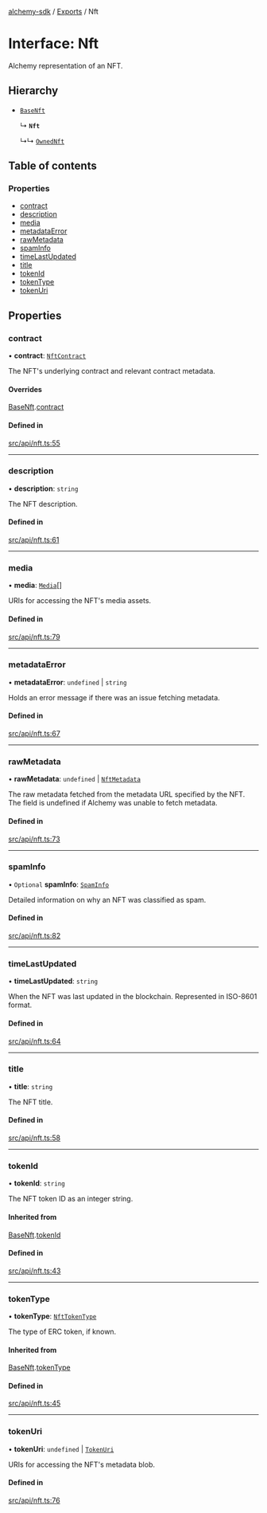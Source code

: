 [alchemy-sdk](../README.md) / [Exports](../modules.md) / Nft

# Interface: Nft

Alchemy representation of an NFT.

## Hierarchy

- [`BaseNft`](BaseNft.md)

  ↳ **`Nft`**

  ↳↳ [`OwnedNft`](OwnedNft.md)

## Table of contents

### Properties

- [contract](Nft.md#contract)
- [description](Nft.md#description)
- [media](Nft.md#media)
- [metadataError](Nft.md#metadataerror)
- [rawMetadata](Nft.md#rawmetadata)
- [spamInfo](Nft.md#spaminfo)
- [timeLastUpdated](Nft.md#timelastupdated)
- [title](Nft.md#title)
- [tokenId](Nft.md#tokenid)
- [tokenType](Nft.md#tokentype)
- [tokenUri](Nft.md#tokenuri)

## Properties

### contract

• **contract**: [`NftContract`](NftContract.md)

The NFT's underlying contract and relevant contract metadata.

#### Overrides

[BaseNft](BaseNft.md).[contract](BaseNft.md#contract)

#### Defined in

[src/api/nft.ts:55](https://github.com/alchemyplatform/alchemy-sdk-js/blob/53be393/src/api/nft.ts#L55)

___

### description

• **description**: `string`

The NFT description.

#### Defined in

[src/api/nft.ts:61](https://github.com/alchemyplatform/alchemy-sdk-js/blob/53be393/src/api/nft.ts#L61)

___

### media

• **media**: [`Media`](Media.md)[]

URIs for accessing the NFT's media assets.

#### Defined in

[src/api/nft.ts:79](https://github.com/alchemyplatform/alchemy-sdk-js/blob/53be393/src/api/nft.ts#L79)

___

### metadataError

• **metadataError**: `undefined` \| `string`

Holds an error message if there was an issue fetching metadata.

#### Defined in

[src/api/nft.ts:67](https://github.com/alchemyplatform/alchemy-sdk-js/blob/53be393/src/api/nft.ts#L67)

___

### rawMetadata

• **rawMetadata**: `undefined` \| [`NftMetadata`](NftMetadata.md)

The raw metadata fetched from the metadata URL specified by the NFT. The
field is undefined if Alchemy was unable to fetch metadata.

#### Defined in

[src/api/nft.ts:73](https://github.com/alchemyplatform/alchemy-sdk-js/blob/53be393/src/api/nft.ts#L73)

___

### spamInfo

• `Optional` **spamInfo**: [`SpamInfo`](SpamInfo.md)

Detailed information on why an NFT was classified as spam.

#### Defined in

[src/api/nft.ts:82](https://github.com/alchemyplatform/alchemy-sdk-js/blob/53be393/src/api/nft.ts#L82)

___

### timeLastUpdated

• **timeLastUpdated**: `string`

When the NFT was last updated in the blockchain. Represented in ISO-8601 format.

#### Defined in

[src/api/nft.ts:64](https://github.com/alchemyplatform/alchemy-sdk-js/blob/53be393/src/api/nft.ts#L64)

___

### title

• **title**: `string`

The NFT title.

#### Defined in

[src/api/nft.ts:58](https://github.com/alchemyplatform/alchemy-sdk-js/blob/53be393/src/api/nft.ts#L58)

___

### tokenId

• **tokenId**: `string`

The NFT token ID as an integer string.

#### Inherited from

[BaseNft](BaseNft.md).[tokenId](BaseNft.md#tokenid)

#### Defined in

[src/api/nft.ts:43](https://github.com/alchemyplatform/alchemy-sdk-js/blob/53be393/src/api/nft.ts#L43)

___

### tokenType

• **tokenType**: [`NftTokenType`](../enums/NftTokenType.md)

The type of ERC token, if known.

#### Inherited from

[BaseNft](BaseNft.md).[tokenType](BaseNft.md#tokentype)

#### Defined in

[src/api/nft.ts:45](https://github.com/alchemyplatform/alchemy-sdk-js/blob/53be393/src/api/nft.ts#L45)

___

### tokenUri

• **tokenUri**: `undefined` \| [`TokenUri`](TokenUri.md)

URIs for accessing the NFT's metadata blob.

#### Defined in

[src/api/nft.ts:76](https://github.com/alchemyplatform/alchemy-sdk-js/blob/53be393/src/api/nft.ts#L76)
